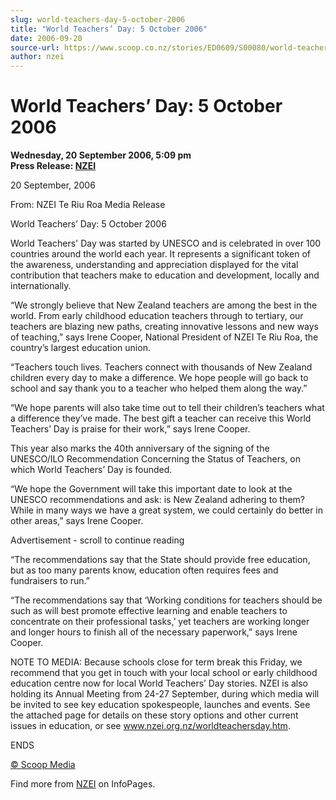 ```yaml
---
slug: world-teachers-day-5-october-2006
title: "World Teachers’ Day: 5 October 2006"
date: 2006-09-20
source-url: https://www.scoop.co.nz/stories/ED0609/S00080/world-teachers-day-5-october-2006.htm
author: nzei
---
```

World Teachers’ Day: 5 October 2006
===================================

**Wednesday, 20 September 2006, 5:09 pm**  
**Press Release: [NZEI](https://info.scoop.co.nz/NZEI)**

20 September, 2006

From: NZEI Te Riu Roa Media Release

World Teachers’ Day: 5 October 2006

World Teachers' Day was started by UNESCO and is celebrated in over 100 countries around the world each year. It represents a significant token of the awareness, understanding and appreciation displayed for the vital contribution that teachers make to education and development, locally and internationally.

“We strongly believe that New Zealand teachers are among the best in the world. From early childhood education teachers through to tertiary, our teachers are blazing new paths, creating innovative lessons and new ways of teaching,” says Irene Cooper, National President of NZEI Te Riu Roa, the country’s largest education union.

“Teachers touch lives. Teachers connect with thousands of New Zealand children every day to make a difference. We hope people will go back to school and say thank you to a teacher who helped them along the way.”

“We hope parents will also take time out to tell their children’s teachers what a difference they’ve made. The best gift a teacher can receive this World Teachers’ Day is praise for their work,” says Irene Cooper.

This year also marks the 40th anniversary of the signing of the UNESCO/ILO Recommendation Concerning the Status of Teachers, on which World Teachers’ Day is founded.

“We hope the Government will take this important date to look at the UNESCO recommendations and ask: is New Zealand adhering to them? While in many ways we have a great system, we could certainly do better in other areas,” says Irene Cooper.

Advertisement - scroll to continue reading





“The recommendations say that the State should provide free education, but as too many parents know, education often requires fees and fundraisers to run.”

“The recommendations say that ‘Working conditions for teachers should be such as will best promote effective learning and enable teachers to concentrate on their professional tasks,’ yet teachers are working longer and longer hours to finish all of the necessary paperwork,” says Irene Cooper.

NOTE TO MEDIA: Because schools close for term break this Friday, we recommend that you get in touch with your local school or early childhood education centre now for local World Teachers’ Day stories. NZEI is also holding its Annual Meeting from 24-27 September, during which media will be invited to see key education spokespeople, launches and events. See the attached page for details on these story options and other current issues in education, or see www.nzei.org.nz/worldteachersday.htm.

ENDS  

[© Scoop Media](http://www.scoop.co.nz/about/terms.html)

Find more from [NZEI](https://info.scoop.co.nz/NZEI) on InfoPages.